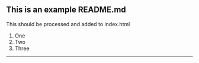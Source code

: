 This is an example README.md
---------------------------


This should be processed and added to index.html


1. One
2. Two
3. Three


----


